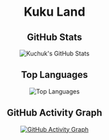 <div align="center">

# Kuku Land

## GitHub Stats

![Kuchuk's GitHub Stats](https://github-readme-stats.vercel.app/api?username=kuchuk-borom-db&show_icons=true&theme=radical&hide_border=true)

## Top Languages

![Top Languages](https://github-readme-stats.vercel.app/api/top-langs/?username=kuchuk-borom-db&layout=compact&theme=radical&hide_border=true)

## GitHub Activity Graph

[![GitHub Activity Graph](https://github-readme-activity-graph.vercel.app/graph?username=kuchuk-borom-db&theme=dracula&hide_border=true)](https://github.com/kuchuk-borom-db/github-readme-activity-graph)

</div>
